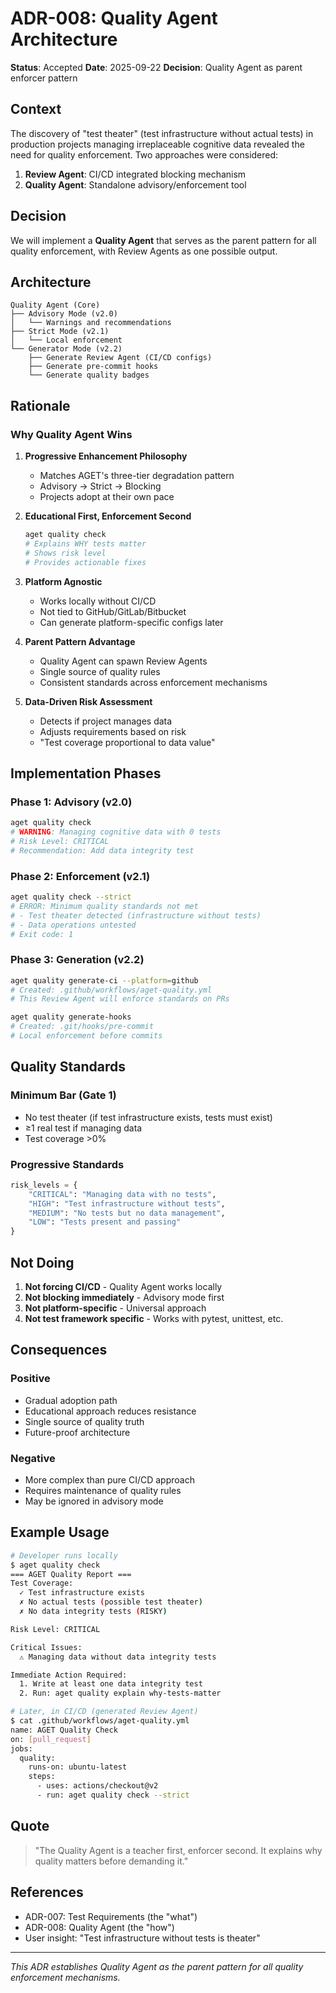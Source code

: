 # ADR-008: Quality Agent Architecture

**Status**: Accepted
**Date**: 2025-09-22
**Decision**: Quality Agent as parent enforcer pattern

## Context

The discovery of "test theater" (test infrastructure without actual tests) in production projects managing irreplaceable cognitive data revealed the need for quality enforcement. Two approaches were considered:

1. **Review Agent**: CI/CD integrated blocking mechanism
2. **Quality Agent**: Standalone advisory/enforcement tool

## Decision

We will implement a **Quality Agent** that serves as the parent pattern for all quality enforcement, with Review Agents as one possible output.

## Architecture

```
Quality Agent (Core)
├── Advisory Mode (v2.0)
│   └── Warnings and recommendations
├── Strict Mode (v2.1)
│   └── Local enforcement
└── Generator Mode (v2.2)
    ├── Generate Review Agent (CI/CD configs)
    ├── Generate pre-commit hooks
    └── Generate quality badges
```

## Rationale

### Why Quality Agent Wins

1. **Progressive Enhancement Philosophy**
   - Matches AGET's three-tier degradation pattern
   - Advisory → Strict → Blocking
   - Projects adopt at their own pace

2. **Educational First, Enforcement Second**
   ```bash
   aget quality check
   # Explains WHY tests matter
   # Shows risk level
   # Provides actionable fixes
   ```

3. **Platform Agnostic**
   - Works locally without CI/CD
   - Not tied to GitHub/GitLab/Bitbucket
   - Can generate platform-specific configs later

4. **Parent Pattern Advantage**
   - Quality Agent can spawn Review Agents
   - Single source of quality rules
   - Consistent standards across enforcement mechanisms

5. **Data-Driven Risk Assessment**
   - Detects if project manages data
   - Adjusts requirements based on risk
   - "Test coverage proportional to data value"

## Implementation Phases

### Phase 1: Advisory (v2.0)
```bash
aget quality check
# WARNING: Managing cognitive data with 0 tests
# Risk Level: CRITICAL
# Recommendation: Add data integrity test
```

### Phase 2: Enforcement (v2.1)
```bash
aget quality check --strict
# ERROR: Minimum quality standards not met
# - Test theater detected (infrastructure without tests)
# - Data operations untested
# Exit code: 1
```

### Phase 3: Generation (v2.2)
```bash
aget quality generate-ci --platform=github
# Created: .github/workflows/aget-quality.yml
# This Review Agent will enforce standards on PRs

aget quality generate-hooks
# Created: .git/hooks/pre-commit
# Local enforcement before commits
```

## Quality Standards

### Minimum Bar (Gate 1)
- No test theater (if test infrastructure exists, tests must exist)
- ≥1 real test if managing data
- Test coverage >0%

### Progressive Standards
```python
risk_levels = {
    "CRITICAL": "Managing data with no tests",
    "HIGH": "Test infrastructure without tests",
    "MEDIUM": "No tests but no data management",
    "LOW": "Tests present and passing"
}
```

## Not Doing

1. **Not forcing CI/CD** - Quality Agent works locally
2. **Not blocking immediately** - Advisory mode first
3. **Not platform-specific** - Universal approach
4. **Not test framework specific** - Works with pytest, unittest, etc.

## Consequences

### Positive
- Gradual adoption path
- Educational approach reduces resistance
- Single source of quality truth
- Future-proof architecture

### Negative
- More complex than pure CI/CD approach
- Requires maintenance of quality rules
- May be ignored in advisory mode

## Example Usage

```bash
# Developer runs locally
$ aget quality check
=== AGET Quality Report ===
Test Coverage:
  ✓ Test infrastructure exists
  ✗ No actual tests (possible test theater)
  ✗ No data integrity tests (RISKY)

Risk Level: CRITICAL

Critical Issues:
  ⚠️ Managing data without data integrity tests

Immediate Action Required:
  1. Write at least one data integrity test
  2. Run: aget quality explain why-tests-matter

# Later, in CI/CD (generated Review Agent)
$ cat .github/workflows/aget-quality.yml
name: AGET Quality Check
on: [pull_request]
jobs:
  quality:
    runs-on: ubuntu-latest
    steps:
      - uses: actions/checkout@v2
      - run: aget quality check --strict
```

## Quote

> "The Quality Agent is a teacher first, enforcer second. It explains why quality matters before demanding it."

## References

- ADR-007: Test Requirements (the "what")
- ADR-008: Quality Agent (the "how")
- User insight: "Test infrastructure without tests is theater"

---

*This ADR establishes Quality Agent as the parent pattern for all quality enforcement mechanisms.*